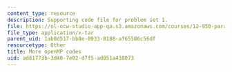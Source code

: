 ```yaml
---
content_type: resource
description: Supporting code file for problem set 1.
file: https://ol-ocw-studio-app-qa.s3.amazonaws.com/courses/12-950-parallel-programming-for-multicore-machines-using-openmp-and-mpi-january-iap-2010/ad81773b3d407e02d7f5ad051a438073_OmpSCR_v20.tar
file_type: application/x-tar
parent_uid: 1ab8d517-bb8e-0933-8180-af65586c56df
resourcetype: Other
title: More openMP codes
uid: ad81773b-3d40-7e02-d7f5-ad051a438073
---
```

